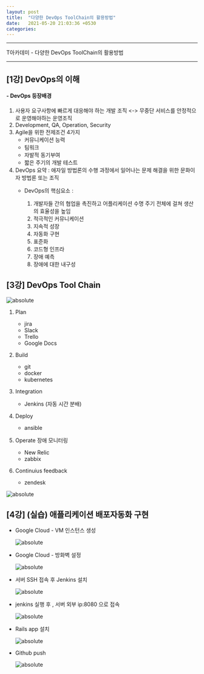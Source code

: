 ```yaml
---
layout: post
title:  "다양한 DevOps ToolChain의 활용방법"
date:   2021-05-20 21:03:36 +0530
categories:
---
```

---

T아카데미 - 다양한 DevOps ToolChain의 활용방법

---

## [1강] DevOps의 이해

#### - **DevOps 등장배경**
1. 사용자 요구사항에 빠르게 대응해야 하는 개발 조직 <-> 무중단 서비스를 안정적으로 운영해야하는 운영조직
2. Development, QA, Operation, Security
3. Agile을 위한 전제조건 4가지
    - 커뮤니케이션 능력
    - 팀워크
    - 자발적 동기부여
    - 짧은 주기의 개발 테스트
4. DevOps 요약 : 애자일 방법론의 수행 과정에서 일어나는 문제 해결을 위한 문화이자 방법론 또는 조직
    * DevOps의 핵심요소 :

      1. 개발자들 간의 협업을 촉진하고 어플리케이션 수명 주기 전체에 걸쳐 생산의 효율성을 높임
      2. 적극적인 커뮤니케이션
      3. 지속적 성장
      4. 자동화 구현
      5. 표준화
      6. 코드형 인프라
      7. 장애 예측
      8. 장애에 대한 내구성

## [3강] DevOps Tool Chain
<img data-action="zoom" src='{{ "/image/24.PNG" | relative_url }}' alt='absolute'>

1. Plan  
    - jira
    - Slack
    - Trello
    - Google Docs

2. Build
    - git
    - docker
    - kubernetes

3. Integration
    - Jenkins (자동 시간 분배)

4. Deploy
    - ansible

5. Operate 장애 모니터링
    - New Relic
    - zabbix

6. Continuius feedback
    - zendesk

<img data-action="zoom" src='{{ "/image/25.PNG" | relative_url }}' alt='absolute'>

## [4강] (실습) 애플리케이션 배포자동화 구현

- Google Cloud - VM 인스턴스 생성

  <img data-action="zoom" src='{{ "/image/26.PNG" | relative_url }}' alt='absolute'>

- Google Cloud - 방화벽 설정

  <img data-action="zoom" src='{{ "/image/27.PNG" | relative_url }}' alt='absolute'>

- 서버 SSH 접속 후 Jenkins 설치

  <img data-action="zoom" src='{{ "/image/28.PNG" | relative_url }}' alt='absolute'>

- jenkins 실행 후 , 서버 외부 ip:8080 으로 접속

  <img data-action="zoom" src='{{ "/image/29.PNG" | relative_url }}' alt='absolute'>

- Rails app 설치

  <img data-action="zoom" src='{{ "/image/30.PNG" | relative_url }}' alt='absolute'>

- Github push

  <img data-action="zoom" src='{{ "/image/31.PNG" | relative_url }}' alt='absolute'>
